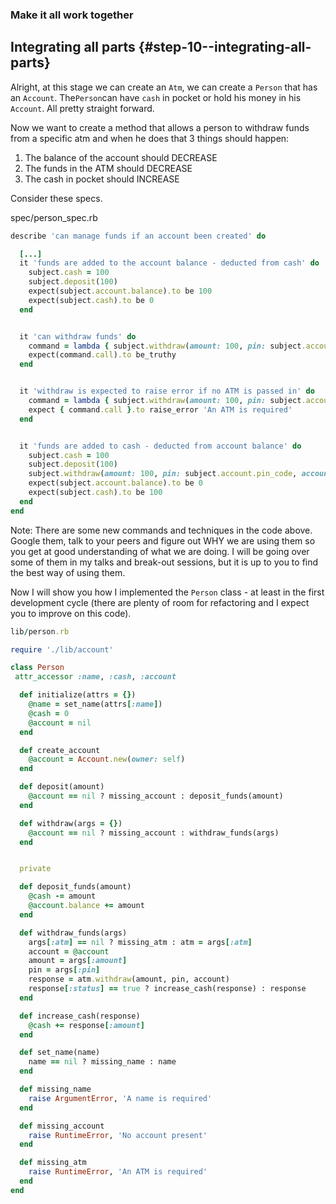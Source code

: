 ### Make it all work together

## Integrating all parts {#step-10--integrating-all-parts}

Alright, at this stage we can create an `Atm`, we can create a `Person` that has an `Account`. The`Person`can have `cash` in pocket or hold his money in his `Account`. All pretty straight forward.

Now we want to create a method that allows a person to withdraw funds from a specific atm and when he does that 3 things should happen:

1. The balance of the account should DECREASE
2. The funds in the ATM should DECREASE
3. The cash in pocket should INCREASE

Consider these specs.

spec/person\_spec.rb

```ruby
describe 'can manage funds if an account been created' do

  [...]
  it 'funds are added to the account balance - deducted from cash' do
    subject.cash = 100
    subject.deposit(100)
    expect(subject.account.balance).to be 100
    expect(subject.cash).to be 0
  end


  it 'can withdraw funds' do
    command = lambda { subject.withdraw(amount: 100, pin: subject.account.pin_code, account: subject.account, atm: atm) }
    expect(command.call).to be_truthy
  end


  it 'withdraw is expected to raise error if no ATM is passed in' do
    command = lambda { subject.withdraw(amount: 100, pin: subject.account.pin_code, account: subject.account) }
    expect { command.call }.to raise_error 'An ATM is required'
  end


  it 'funds are added to cash - deducted from account balance' do
    subject.cash = 100
    subject.deposit(100)
    subject.withdraw(amount: 100, pin: subject.account.pin_code, account: subject.account, atm: atm)
    expect(subject.account.balance).to be 0
    expect(subject.cash).to be 100
  end
end
```

Note: There are some new commands and techniques in the code above. Google them, talk to your peers and figure out WHY we are using them so you get at good understanding of what we are doing. I will be going over some of them in my talks and break-out sessions, but it is up to you to find the best way of using them.

Now I will show you how I implemented the `Person` class - at least in the first development cycle \(there are plenty of room for refactoring and I expect you to improve on this code\).

```ruby
lib/person.rb

require './lib/account'

class Person
 attr_accessor :name, :cash, :account

  def initialize(attrs = {})
    @name = set_name(attrs[:name])
    @cash = 0
    @account = nil
  end

  def create_account
    @account = Account.new(owner: self)
  end

  def deposit(amount)
    @account == nil ? missing_account : deposit_funds(amount)
  end

  def withdraw(args = {})
    @account == nil ? missing_account : withdraw_funds(args)
  end


  private

  def deposit_funds(amount)
    @cash -= amount
    @account.balance += amount
  end

  def withdraw_funds(args)
    args[:atm] == nil ? missing_atm : atm = args[:atm]
    account = @account
    amount = args[:amount]
    pin = args[:pin]
    response = atm.withdraw(amount, pin, account)
    response[:status] == true ? increase_cash(response) : response
  end

  def increase_cash(response)
    @cash += response[:amount]
  end

  def set_name(name)
    name == nil ? missing_name : name
  end

  def missing_name
    raise ArgumentError, 'A name is required'
  end

  def missing_account
    raise RuntimeError, 'No account present'
  end

  def missing_atm
    raise RuntimeError, 'An ATM is required'
  end
end
```



